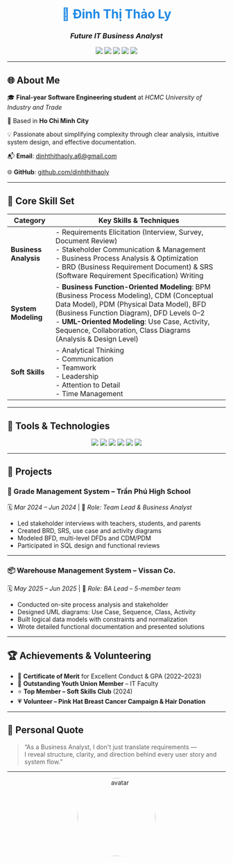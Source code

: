 <h1 align="center" style="color:#1E88E5;">💼 Đinh Thị Thảo Ly</h1>
<h3 align="center"><i>Future IT Business Analyst </i></h3>

<p align="center">
  <img src="https://img.shields.io/badge/Business%20Analyst-Process%20Focused-1976D2?style=for-the-badge&logo=confluence" />
  <img src="https://img.shields.io/badge/System%20Modeling-UML%20%7C%20DFD%20%7C%20BPMN-1565C0?style=for-the-badge&logo=codefactor" />
  <img src="https://img.shields.io/badge/Documentation-BRD%20%7C%20SRS%20%7C%20Use%20Case-0D47A1?style=for-the-badge&logo=readthedocs" />
  <img src="https://img.shields.io/badge/SQL%20Design-ERD%20%7C%20CDM%20%7C%20PDM-0B5394?style=for-the-badge&logo=sqlite" />
  <img src="https://img.shields.io/badge/Women%20in%20IT-Proud-blue?style=for-the-badge&logo=opsgenie" />
</p>

---

## 🌐 About Me

🎓 **Final-year Software Engineering student** at *HCMC University of Industry and Trade*  

📍 Based in **Ho Chi Minh City**

💡 Passionate about simplifying complexity through clear analysis, intuitive system design, and effective documentation.  

📬 **Email**: [dinhthithaoly.a6@gmail.com](mailto:dinhthithaoly.a6@gmail.com)  

🌐 **GitHub**: [github.com/dinhthithaoly](https://github.com/dinhthithaoly)

---
## 🧠 Core Skill Set

| **Category**          | **Key Skills & Techniques**                                                                                                                                                                                                                     |
|-----------------------|--------------------------------------------------------------------------------------------------------------------------------------------------------------------------------------------------------------------------------------------------|
| **Business Analysis** | - Requirements Elicitation (Interview, Survey, Document Review)<br>- Stakeholder Communication & Management<br>- Business Process Analysis & Optimization<br>- BRD (Business Requirement Document) & SRS (Software Requirement Specification) Writing |
| **System Modeling**   | - **Business Function-Oriented Modeling**: BPM (Business Process Modeling), CDM (Conceptual Data Model), PDM (Physical Data Model), BFD (Business Function Diagram), DFD Levels 0–2<br>- **UML-Oriented Modeling**: Use Case, Activity, Sequence, Collaboration, Class Diagrams (Analysis & Design Level) |
| **Soft Skills**       | - Analytical Thinking <br>- Communication<br>- Teamwork <br>- Leadership<br>- Attention to Detail <br>- Time Management                                                                                                                                     |


---

## 🧩 Tools & Technologies

<p align="center">
  <img src="https://img.shields.io/badge/PowerDesigner-CDM%20%7C%20PDM-blue?style=flat-square&logo=datagrip">
  <img src="https://img.shields.io/badge/Rational%20Rose-UML-blue?style=flat-square&logo=ibm">
  <img src="https://img.shields.io/badge/SQL%20Server-Queries%20%26%20Designs-blue?style=flat-square&logo=microsoftsqlserver">
  <img src="https://img.shields.io/badge/Draw.io-BPM%20%7C%20DFD-blue?style=flat-square&logo=diagramsdotnet">
  <img src="https://img.shields.io/badge/Jira-Collaboration-blue?style=flat-square&logo=jira">
  <img src="https://img.shields.io/badge/Figma-Wireframing-blue?style=flat-square&logo=figma">
</p>

---

## 🚀 Projects

### 📘 Grade Management System – Trần Phú High School  
🗓️ *Mar 2024 – Jun 2024* | 👥 *Role: Team Lead & Business Analyst*  
- Led stakeholder interviews with teachers, students, and parents  
- Created BRD, SRS, use case and activity diagrams  
- Modeled BFD, multi-level DFDs and CDM/PDM  
- Participated in SQL design and functional reviews  

---

### 📦 Warehouse Management System – Vissan Co.  
🗓️ *May 2025 – Jun 2025* | 👥 *Role: BA Lead – 5-member team*  
- Conducted on-site process analysis and stakeholder   
- Designed UML diagrams: Use Case, Sequence, Class, Activity  
- Built logical data models with constraints and normalization  
- Wrote detailed functional documentation and presented solutions

---

## 🏆 Achievements & Volunteering

- 🥇 **Certificate of Merit** for Excellent Conduct & GPA (2022–2023)  
- 🏅 **Outstanding Youth Union Member** – IT Faculty  
- ⭐ **Top Member – Soft Skills Club** (2024)  
- 💗 **Volunteer – Pink Hat Breast Cancer Campaign & Hair Donation**

---

## 💬 Personal Quote

> “As a Business Analyst, I don't just translate requirements —  
> I reveal structure, clarity, and direction behind every user story and system flow.”

---

<p align="center">
  <img src="https://drive.google.com/uc?export=view&id=1fBHGny_fehpwYB1xy3kOh_1xGfpzq_ZZ" width="180" style="border-radius: 50%;" alt="avatar"/>
</p>

